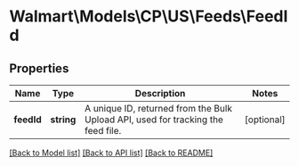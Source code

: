 # Walmart\Models\CP\US\Feeds\FeedId

## Properties

Name | Type | Description | Notes
------------ | ------------- | ------------- | -------------
**feedId** | **string** | A unique ID, returned from the Bulk Upload API, used for tracking the feed file. | [optional]


[[Back to Model list]](./) [[Back to API list]](../../../../../README.md#supported-apis) [[Back to README]](../../../../../README.md)
